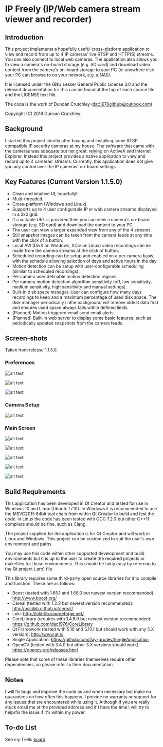 # IP Freely (IP/Web camera stream viewer and recorder) #
## Introduction ##
This project implements a hopefully useful cross-platform application to view and record from up to 4 IP cameras' live RTSP and HTTP(S) streams. You can also connect to local web cameras. The application also allows you to view a camera's on-board storage (e.g. SD card) and download video content from the camera's on-board storage to your PC (or anywhere else your PC can browse to on your network, e.g. a NAS).

It is licensed under the GNU Lesser General Public License 3.0 and the relevant documentation for this can be found at the top of each source file and the LICENSE text file.

The code is the work of Duncan Crutchley (<dac1976github@outlook.com>).

Copyright (C) 2018 Duncan Crutchley.

## Background ##
I started this project shortly after buying and installing some RTSP compatible IP security cameras at my house. The software that came with the cameras was adequate but not great; relying on ActiveX and Internet Explorer. Instead this project provides a native application to view and record up to 4 cameras' streams. Currently, this application does not give you any control over the IP cameras' on-board settings.

## Key Features (Current Version 1.1.5.0) ##
* Clean and intuitive UI, hopefully!
* Multi-threaded.
* Cross-platform (Windows and Linux).
* Supports up to 4 user configurable IP or web camera streams displayed in a 2x2 grid.
* If a suitable URL is provided then you can view a camera's on-board storage (e.g. SD card) and download the content to your PC.
* The user can view a larger expanded view from any of the 4 streams.
* Still snapshot images can be taken from the camera feeds at any time with the click of a button.
* Local AVI (DivX on Windows, XDiv on Linux) video recordings can be made from the camera streams at the click of button.
* Scheduled recording can be setup and enabled on a per camera basis, with the schedule allowing selection of days and active hours in the day.
* Motion detection can be setup with user-configurable scheduling (similar to scheduled recordings). 
* Per camera user definable motion detection regions.
* Per camera motion detection algorithm sensitivity (off, low sensitivity, medium sensitivity, high sensitivity and manual settings).
* Built-in disk space manager. User can configure how many days recordings to keep and a maximum percentage of used disk space. The disk manager periodically i nthe background will remove oldest data first and ensures used space always falls within defined limits.
* (Planned) Motion triggered email send email alerts. 
* (Planned) Built-in web server to display some basic features, such as periodically updated snapshots from the camera feeds.

## Screen-shots ##
Taken from release 1.1.5.0.

### Preferences ###

![alt text][pic04]

![alt text][pic05]

![alt text][pic08]

### Camera Setup ###

![alt text][pic03]

### Main Screen ###

![alt text][pic01]

![alt text][pic09]

![alt text][pic02]

![alt text][pic06]

![alt text][pic07]

[pic01]: https://github.com/dac1976/IP-Freely/blob/master/Images/pic01.png "Main screen displaying one camera."
[pic02]: https://github.com/dac1976/IP-Freely/blob/master/Images/pic02.png "Expanded view of camera 1's feed."
[pic03]: https://github.com/dac1976/IP-Freely/blob/master/Images/pic03.png "Camera setup dialog."
[pic04]: https://github.com/dac1976/IP-Freely/blob/master/Images/pic04.png "General preferences."
[pic05]: https://github.com/dac1976/IP-Freely/blob/master/Images/pic05.png "Recording schedule preferences."
[pic06]: https://github.com/dac1976/IP-Freely/blob/master/Images/pic06.png "Camera storage browser."
[pic07]: https://github.com/dac1976/IP-Freely/blob/master/Images/pic07.png "Camera stream recording."
[pic08]: https://github.com/dac1976/IP-Freely/blob/master/Images/pic08.png "Motion detection schedule."
[pic09]: https://github.com/dac1976/IP-Freely/blob/master/Images/pic08.png "Motion region setup."

## Build Requirements ##
This application has been developed in Qt Creator and tested for use in Windows 10 and Linux (Ubuntu 17.10). In Windows it is recommended to use the MSVC2015 64bit tool chain from within Qt Creator to build and test the code. In Linux the code has been tested with GCC 7.2.0 but other C++11 compilers should be fine, such as Clang.

The project supplied for the application is for Qt Creator and will work in Linux and Windows. This project can be customized to suit the user's own environment and paths.

You may use this code within other supported development and build environments but it is up to the user to create the required projects or makefiles for those environments. This should be fairly easy by referring to the Qt project (.pro) file.

This library requires some third-party open source libraries for it to compile and function. These are as follows:
* Boost (tested with 1.65.1 and 1.66.0 but newest version recommended): http://www.boost.org/
* Cereal (tested with 1.2.2 but newest version recommended): http://uscilab.github.io/cereal/
* Loki: http://loki-lib.sourceforge.net/
* CoreLibrary (requires with 1.4.6.0 but newest version recommended): https://github.com/dac1976/CoreLibrary
* Qt Framework (tested with 5.10 and 5.10.1 but should work with any 5.X version): http://www.qt.io
* Single Application: https://github.com/itay-grudev/SingleApplication
* OpenCV (tested with 3.4.0 but other 3.X versions should work): https://opencv.org/releases.html

Please note that some of these libraries themselves require other dependencies, so please refer to their documentation.

## Notes ##
I will fix bugs and improve the code as and when necessary but make no guarantees on how often this happens. I provide no warranty or support for any issues that are encountered while using it. Although if you are really stuck email me at the provided address and if I have the time I will try to help/fix the issue if it's within my power.

## To-do List ##
See my Trello [board](https://trello.com/b/jBeGcZ0k).
